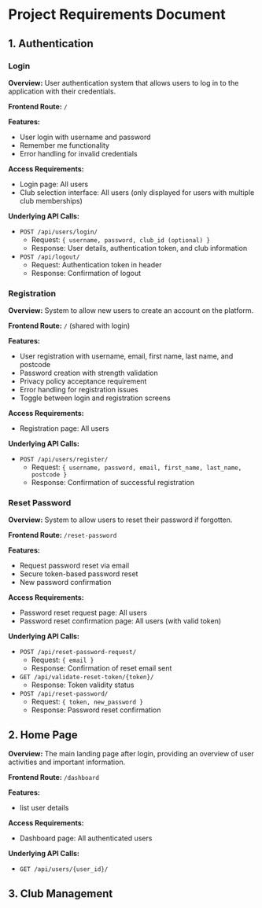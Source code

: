 #  Project Requirements Document

## 1. Authentication

### Login
**Overview:**
User authentication system that allows users to log in to the application with their credentials.

**Frontend Route:** `/`

**Features:**
- User login with username and password
- Remember me functionality
- Error handling for invalid credentials

**Access Requirements:**
- Login page: All users
- Club selection interface: All users (only displayed for users with multiple club memberships)

**Underlying API Calls:**
- `POST /api/users/login/`
  - Request: `{ username, password, club_id (optional) }`
  - Response: User details, authentication token, and club information
- `POST /api/logout/`
  - Request: Authentication token in header
  - Response: Confirmation of logout

### Registration
**Overview:**
System to allow new users to create an account on the platform.

**Frontend Route:** `/` (shared with login)

**Features:**
- User registration with username, email, first name, last name, and postcode
- Password creation with strength validation
- Privacy policy acceptance requirement
- Error handling for registration issues
- Toggle between login and registration screens

**Access Requirements:**
- Registration page: All users

**Underlying API Calls:**
- `POST /api/users/register/`
  - Request: `{ username, password, email, first_name, last_name, postcode }`
  - Response: Confirmation of successful registration

### Reset Password
**Overview:**
System to allow users to reset their password if forgotten.

**Frontend Route:** `/reset-password`

**Features:**
- Request password reset via email
- Secure token-based password reset
- New password confirmation

**Access Requirements:**
- Password reset request page: All users
- Password reset confirmation page: All users (with valid token)

**Underlying API Calls:**
- `POST /api/reset-password-request/`
  - Request: `{ email }`
  - Response: Confirmation of reset email sent
- `GET /api/validate-reset-token/{token}/`
  - Response: Token validity status
- `POST /api/reset-password/`
  - Request: `{ token, new_password }`
  - Response: Password reset confirmation

## 2. Home Page

**Overview:**
The main landing page after login, providing an overview of user activities and important information.

**Frontend Route:** `/dashboard`

**Features:**
- list user details

**Access Requirements:**
- Dashboard page: All authenticated users

**Underlying API Calls:**
- `GET /api/users/{user_id}/`

## 3. Club Management

